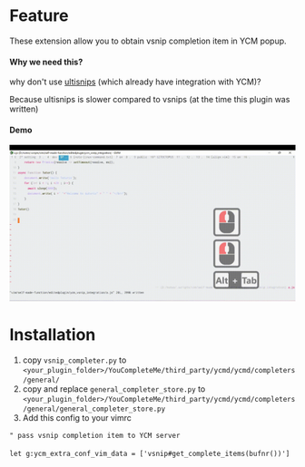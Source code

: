 # Feature
These extension allow you to obtain vsnip completion item in YCM popup.

#### Why we need this?
why don't use [ultisnips](https://github.com/SirVer/ultisnips) (which already have integration with YCM)?

Because ultisnips is slower compared to vsnips (at the time this plugin was written)

#### Demo
![Demo](docs/demo.gif)

# Installation
1. copy `vsnip_completer.py` to `<your_plugin_folder>/YouCompleteMe/third_party/ycmd/ycmd/completers/general/`
2. copy and replace `general_completer_store.py` to `<your_plugin_folder>/YouCompleteMe/third_party/ycmd/ycmd/completers/general/general_completer_store.py`
3. Add this config to your vimrc

```
" pass vsnip completion item to YCM server

let g:ycm_extra_conf_vim_data = ['vsnip#get_complete_items(bufnr())'] 
```


